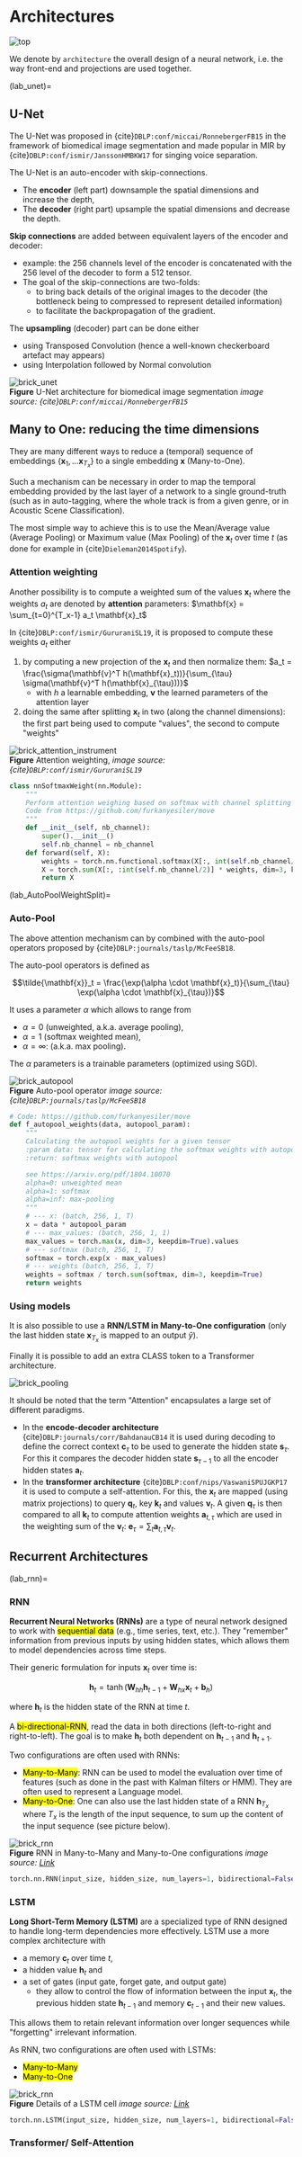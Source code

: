 # Architectures

![top](/images/top.png)

We denote by `architecture` the overall design of a neural network, i.e. the way front-end and projections are used together.


(lab_unet)=
## U-Net

The U-Net was proposed in {cite}`DBLP:conf/miccai/RonnebergerFB15` in the framework of biomedical image segmentation and made popular in MIR by {cite}`DBLP:conf/ismir/JanssonHMBKW17` for singing voice separation.

The U-Net is an auto-encoder with skip-connections.
- The **encoder** (left part) downsample the spatial dimensions and increase the depth,
- The **decoder** (right part) upsample the spatial dimensions and decrease the depth.

**Skip connections** are added between equivalent layers of the encoder and decoder:
- example: the 256 channels level of the encoder is concatenated with the 256 level of the decoder to form a 512 tensor.
- The goal of the skip-connections are two-folds:
	- to bring back details of the original images to the decoder (the bottleneck being to compressed to represent detailed information)
	- to facilitate the backpropagation of the gradient.

The **upsampling** (decoder) part can be done either
- using Transposed Convolution (hence a well-known checkerboard artefact may appears)
- using Interpolation followed by Normal convolution

![brick_unet](/images/brick_unet.png)\
**Figure** U-Net architecture for biomedical image segmentation *image source: {cite}`DBLP:conf/miccai/RonnebergerFB15`*



## Many to One: reducing the time dimensions

They are many different ways to reduce a (temporal) sequence of embeddings $\{ \mathbf{x}_1, \ldots \mathbf{x}_{T_x}\}$ to a single embedding $\mathbf{x}$ (Many-to-One).

Such a mechanism can be necessary in order to map the temporal embedding provided by the last layer of a network to a single ground-truth (such as in auto-tagging, where the whole track is from a given genre, or in Acoustic Scene Classification).

The most simple way to achieve this is to use the Mean/Average value (Average Pooling) or Maximum value (Max Pooling) of the $\mathbf{x}_t$ over time $t$ (as done for example in {cite}`Dieleman2014Spotify`).

### Attention weighting

Another possibility is to compute a weighted sum of the values $\mathbf{x}_t$ where the weights $a_t$ are denoted by **attention** parameters:
$\mathbf{x} = \sum_{t=0}^{T_x-1} a_t \mathbf{x}_t$

In {cite}`DBLP:conf/ismir/GururaniSL19`, it is proposed to compute these weights $a_t$ either
1. by computing a new projection of the $\mathbf{x}_t$ and then normalize them:
	$a_t = \frac{\sigma(\mathbf{v}^T h(\mathbf{x}_t))}{\sum_{\tau} \sigma(\mathbf{v}^T h(\mathbf{x}_{\tau}))}$
	- with $h$ a learnable embedding, $\mathbf{v}$ the learned parameters of the attention layer
2. doing the same after splitting $\mathbf{x}_t$ in two (along the channel dimensions): the first part being used to compute "values", the second to compute "weights"

![brick_attention_instrument](/images/brick_attention_instrument.png)\
**Figure** Attention weighting, *image source: {cite}`DBLP:conf/ismir/GururaniSL19`*

```python
class nnSoftmaxWeight(nn.Module):
    """
    Perform attention weighing based on softmax with channel splitting
    Code from https://github.com/furkanyesiler/move
    """
    def __init__(self, nb_channel):
        super().__init__()
        self.nb_channel = nb_channel
    def forward(self, X):
        weights = torch.nn.functional.softmax(X[:, int(self.nb_channel/2):], dim=3)
        X = torch.sum(X[:, :int(self.nb_channel/2)] * weights, dim=3, keepdim=True)
        return X
```

(lab_AutoPoolWeightSplit)=
### Auto-Pool
The above attention mechanism can by combined with the auto-pool operators proposed by {cite}`DBLP:journals/taslp/McFeeSB18`.

The auto-pool operators is defined as

$$\tilde{\mathbf{x}}_t = \frac{\exp(\alpha \cdot \mathbf{x}_t)}{\sum_{\tau} \exp(\alpha \cdot \mathbf{x}_{\tau})}$$

It uses a parameter $\alpha$ which allows to range from
- $\alpha=0$ (unweighted, a.k.a. average pooling),
- $\alpha=1$ (softmax weighted mean),
- $\alpha=\infty$: (a.k.a. max pooling).

The $\alpha$ parameters is a trainable parameters (optimized using SGD).

![brick_autopool](/images/brick_autopool.png)\
**Figure** Auto-pool operator *image source: {cite}`DBLP:journals/taslp/McFeeSB18`*

```python
# Code: https://github.com/furkanyesiler/move
def f_autopool_weights(data, autopool_param):
    """
    Calculating the autopool weights for a given tensor
    :param data: tensor for calculating the softmax weights with autopool
    :return: softmax weights with autopool

    see https://arxiv.org/pdf/1804.10070
    alpha=0: unweighted mean
    alpha=1: softmax
    alpha=inf: max-pooling
    """
    # --- x: (batch, 256, 1, T)
    x = data * autopool_param
    # --- max_values: (batch, 256, 1, 1)
    max_values = torch.max(x, dim=3, keepdim=True).values
    # --- softmax (batch, 256, 1, T)
    softmax = torch.exp(x - max_values)
    # --- weights (batch, 256, 1, T)
    weights = softmax / torch.sum(softmax, dim=3, keepdim=True)
    return weights
```

### Using models

It is also possible to use a **RNN/LSTM in Many-to-One configuration** (only the last hidden state $\mathbf{x}_{T_x}$ is mapped to an output $\hat{y}$).

Finally it is possible to add an extra CLASS token to a Transformer architecture.

![brick_pooling](/images/brick_pooling_P.png)



It should be noted that the term "Attention" encapsulates a large set of different paradigms.
- In the **encode-decoder architecture** {cite}`DBLP:journals/corr/BahdanauCB14` it is used during decoding to define the correct context $\mathbf{c}_{\tau}$ to be used to generate the hidden state $\mathbf{s}_{\tau}$.
For this it compares the decoder hidden state $\mathbf{s}_{\tau-1}$ to all the encoder hidden states $\mathbf{a}_t$.
- In the **transformer architecture** {cite}`DBLP:conf/nips/VaswaniSPUJGKP17` it is used to compute a self-attention.
For this, the $\mathbf{x}_t$ are mapped (using matrix projections) to query $\mathbf{q}_t$, key $\mathbf{k}_t$ and values $\mathbf{v}_t$.
A given $\mathbf{q}_{\tau}$ is then compared to all $\mathbf{k}_t$ to compute attention weights $\mathbf{a}_{t,\tau}$ which are used in the weighting sum of the $\mathbf{v}_t$:
$\mathbf{e}_{\tau} = \sum_t \mathbf{a}_{t,\tau} \mathbf{v}_{t}$.


## Recurrent Architectures

(lab_rnn)=
### RNN

**Recurrent Neural Networks (RNNs)** are a type of neural network designed to work with <mark>sequential data</mark> (e.g., time series, text, etc.).
They "remember" information from previous inputs by using hidden states, which allows them to model dependencies across time steps.

Their generic formulation for inputs $\mathbf{x}_t$ over time is:

$$\mathbf{h}_t = \tanh (\mathbf{W}_{hh} \mathbf{h}_{t-1} + \mathbf{W}_{hx} \mathbf{x}_t+ \mathbf{b}_h)$$

where $\mathbf{h}_t$ is the hidden state of the RNN at time $t$.

A <mark>bi-directional-RNN</mark>, read the data in both directions (left-to-right and right-to-left).
The goal is to make $\mathbf{h}_t$ both dependent on $\mathbf{h}_{t-1}$ and $\mathbf{h}_{t+1}$.

Two configurations are often used with RNNs:
- <mark>Many-to-Many</mark>: RNN can be used to model the evaluation over time of features (such as done in the past with Kalman filters or HMM).
They are often used to represent a Language model.
- <mark>Many-to-One</mark>: One can also use the last hidden state of a RNN $\mathbf{h}_{T_x}$ where $T_x$ is the length of the input sequence, to sum up the content of the input sequence (see picture below).

![brick_rnn](/images/brick_rnn.png)\
**Figure** RNN in Many-to-Many and Many-to-One configurations *image source: [Link](https://www.researchgate.net/figure/The-four-types-of-recurrent-neural-network-architectures-a-univariate-many-to-one_fig3_317192370)*



```python
torch.nn.RNN(input_size, hidden_size, num_layers=1, bidirectional=False)
```


### LSTM
**Long Short-Term Memory (LSTM)**  are a specialized type of RNN designed to handle long-term dependencies more effectively.
LSTM use a more complex architecture with
- a memory $\mathbf{c}_t$ over time $t$,
- a hidden value $\mathbf{h}_t$ and
- a set of gates (input gate, forget gate, and output gate)
	- they allow to control the flow of information between the input $\mathbf{x}_t$, the previous hidden state $\mathbf{h}_{t-1}$ and memory $\mathbf{c}_{t-1}$ and their new values.

This allows them to retain relevant information over longer sequences while "forgetting" irrelevant information.

As RNN, two configurations are often used with LSTMs:
- <mark>Many-to-Many</mark>
- <mark>Many-to-One</mark>

![brick_rnn](/images/brick_lstm.png)\
**Figure** Details of a LSTM cell  *image source: [Link](https://mlarchive.com/deep-learning/understanding-long-short-term-memory-networks/)*

```python
torch.nn.LSTM(input_size, hidden_size, num_layers=1, bidirectional=False)
```

### Transformer/ Self-Attention

